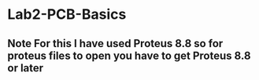 # Lab2-PCB-Basics
## Note For this I have used Proteus 8.8 so for proteus files to open you have to get Proteus 8.8 or later
